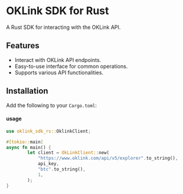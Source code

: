 # OKLink SDK for Rust

A Rust SDK for interacting with the OKLink API.

## Features

- Interact with OKLink API endpoints.
- Easy-to-use interface for common operations.
- Supports various API functionalities.

## Installation

Add the following to your `Cargo.toml`:

#### usage
```rust
use oklink_sdk_rs::OklinkClient;

#[tokio::main]
async fn main() {
        let client = OkLinkClient::new(
            "https://www.oklink.com/api/v5/explorer".to_string(),
            api_key,
            "btc".to_string(),
            1,
        );
}
```